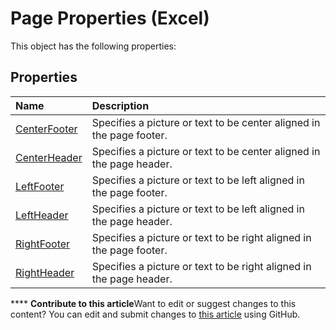 
# Page Properties (Excel)
This object has the following properties:

## Properties



|**Name**|**Description**|
|:-----|:-----|
| [CenterFooter](b8fc6bc5-9cf3-3b47-5d9f-9ade28c2d775.md)|Specifies a picture or text to be center aligned in the page footer.|
| [CenterHeader](e8f9ab4e-4f25-0378-0959-97a8cfefc7b6.md)|Specifies a picture or text to be center aligned in the page header.|
| [LeftFooter](ec88bfe1-039e-7d8d-43c3-d8b1771f7f36.md)|Specifies a picture or text to be left aligned in the page footer.|
| [LeftHeader](445461f8-e804-2070-e484-88337aca3407.md)|Specifies a picture or text to be left aligned in the page header.|
| [RightFooter](457fb633-d748-bfc4-9188-87b0a46209dc.md)|Specifies a picture or text to be right aligned in the page footer.|
| [RightHeader](a84bc345-b8ee-0d8a-8009-d7f6edef1db6.md)|Specifies a picture or text to be right aligned in the page header.|

****   **Contribute to this article**Want to edit or suggest changes to this content? You can edit and submit changes to  [this article](https://github.com/jhershey00/VBA_Excel_Test/OpenXMLCon/articles/550ad731-fa7b-47c2-91e2-d32d006d3e22.md) using GitHub.

